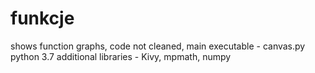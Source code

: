 # funkcje
shows function graphs, code not cleaned, 
main executable - canvas.py
python 3.7
additional libraries - Kivy, mpmath, numpy
